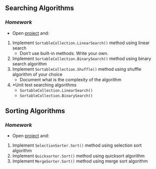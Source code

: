 ## Searching Algorithms
### _Homework_
- Open [project](./project) and:

1.  Implement `SortableCollection.LinearSearch()` method using linear search
    - Don’t use built-in methods. Write your own.
1.  Implement `SortableCollection.BinarySearch()` method using binary search algorithm
1.  Implement `SortableCollection.Shuffle()` method using shuffle algorithm of your choice
    - Document what is the complexity of the algorithm
1.  *Unit test searching algorithms
    - `SortableCollection.LinearSearch()`
    - `SortableCollection.BinarySearch()`

## Sorting Algorithms
### _Homework_
- Open [project](./project) and:

1.  Implement `SelectionSorter.Sort()` method using selection sort algorithm
1.  Implement `Quicksorter.Sort()` method using quicksort algorithm
1.  Implement `MergeSorter.Sort()` method using merge sort algorithm
